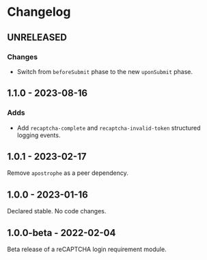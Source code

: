 # Changelog

## UNRELEASED

### Changes

- Switch from `beforeSubmit` phase to the new `uponSubmit` phase.

## 1.1.0 - 2023-08-16

### Adds

- Add `recaptcha-complete` and `recaptcha-invalid-token` structured logging events.

## 1.0.1 - 2023-02-17

Remove `apostrophe` as a peer dependency.

## 1.0.0 - 2023-01-16

Declared stable. No code changes.

## 1.0.0-beta - 2022-02-04

Beta release of a reCAPTCHA login requirement module.

